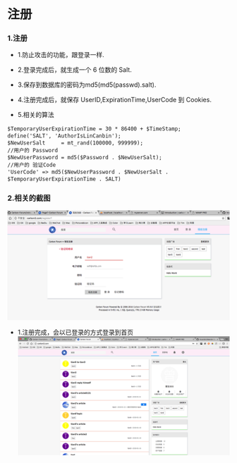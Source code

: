 # 注册


### 1.注册
 * 1.防止攻击的功能，跟登录一样.
 
 
 * 2.登录完成后，就生成一个 6 位数的 Salt.
 * 3.保存到数据库的密码为md5(md5(passwd).salt).
 * 4.注册完成后，就保存 UserID,ExpirationTime,UserCode 到 Cookies.

* 5.相关的算法

```
$TemporaryUserExpirationTime = 30 * 86400 + $TimeStamp;
define('SALT', 'AuthorIsLinCanbin');
$NewUserSalt     = mt_rand(100000, 999999);
//用户的 Password
$NewUserPassword = md5($Password . $NewUserSalt);
//用户的 验证Code 
'UserCode' => md5($NewUserPassword . $NewUserSalt . $TemporaryUserExpirationTime . SALT)

```


### 2.相关的截图
![](/assets/ScreenShot2018-03-21_13.57.35.png)
* 1.注册完成，会以已登录的方式登录到首页
![](/assets/ScreenShot2018-03-21_14.00.10.png)


 



